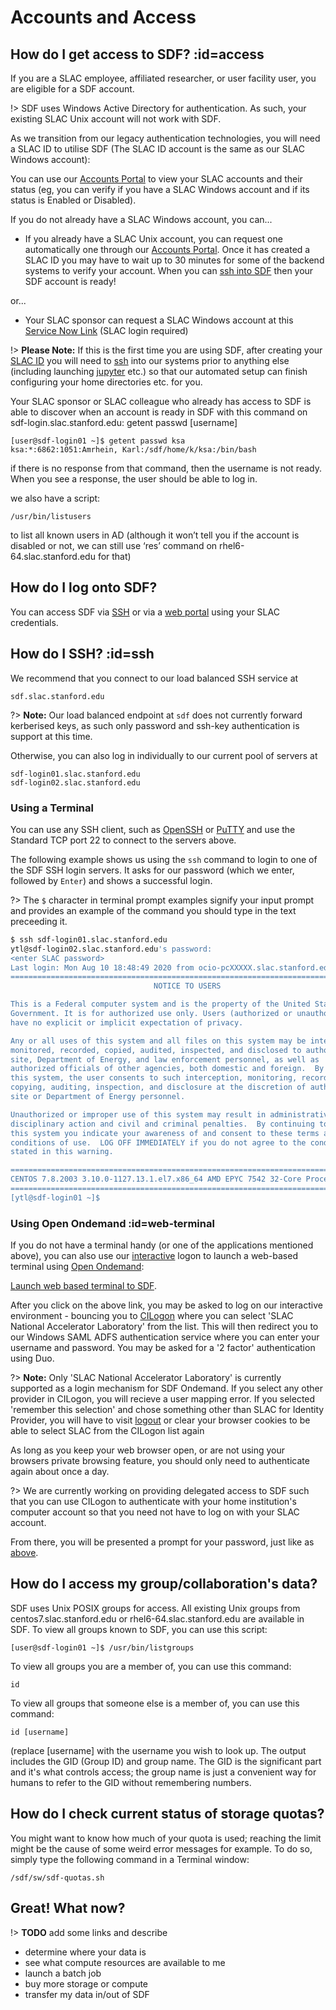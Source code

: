 # Accounts and Access

## How do I get access to SDF? :id=access

If you are a SLAC employee, affiliated researcher, or user facility user, you are eligible for a SDF account.

!> SDF uses Windows Active Directory for authentication. As such, your existing SLAC Unix account will not work with SDF.

As we transition from our legacy authentication technologies, you will need a SLAC ID to utilise SDF (The SLAC ID account is the same as our SLAC Windows account):

You can use our [Accounts Portal](https://ad-account.slac.stanford.edu) to view your SLAC accounts and their status (eg, you can verify if you have a SLAC Windows account and if its status is Enabled or Disabled).

If you do not already have a SLAC Windows account, you can...

- If you already have a SLAC Unix account, you can request one automatically one through our [Accounts Portal](https://ad-account.slac.stanford.edu). Once it has created a SLAC ID you may have to wait up to 30 minutes for some of the backend systems to verify your account. When you can [ssh into SDF](#ssh) then your SDF account is ready!

or...

- Your SLAC sponsor can request a SLAC Windows account at this [Service Now Link](https://slacprod.servicenowservices.com/it_services?id=sc_cat_item&sys_id=17176b676ff12100aae0c6012e3ee4f7&sysparm_category=d65827c46fd921009c4235af1e3ee434) (SLAC login required)

!> __Please Note:__ If this is the first time you are using SDF, after creating your [SLAC ID](#access) you will need to [ssh](#ssh) into our systems prior to anything else (including launching [jupyter](software.md#jupyter) etc.) so that our automated setup can finish configuring your home directories etc. for you.

Your SLAC sponsor or SLAC colleague who already has access to SDF is able to discover when an account is ready in SDF with this command on sdf-login.slac.stanford.edu: getent passwd [username]
```
[user@sdf-login01 ~]$ getent passwd ksa
ksa:*:6862:1051:Amrhein, Karl:/sdf/home/k/ksa:/bin/bash
``` 
if there is no response from that command, then the username is not ready. When you see a response, the user should be able to log in.
 
we also have a script:
```
/usr/bin/listusers
```
to list all known users in AD (although it won’t tell you if the account is disabled or not, we can still use ‘res’ command on rhel6-64.slac.stanford.edu for that)

## How do I log onto SDF?

You can access SDF via [SSH](#ssh) or via a [web portal](interactive-compute.md) using your SLAC credentials.


## How do I SSH?  :id=ssh

We recommend that you connect to our load balanced SSH service at

```
sdf.slac.stanford.edu
```

?> __Note:__ Our load balanced endpoint at `sdf` does not currently forward kerberised keys, as such only password and ssh-key authentication is support at this time.

Otherwise, you can also log in individually to our current pool of servers at

```
sdf-login01.slac.stanford.edu
sdf-login02.slac.stanford.edu
```

### Using a Terminal

You can use any SSH client, such as [OpenSSH](www.openssh.com) or [PuTTY](https://www.chiark.greenend.org.uk/~sgtatham/putty/) and use the Standard TCP port 22 to connect to the servers above.

The following example shows us using the `ssh` command to login to one of the SDF SSH login servers. It asks for our password (which we enter, followed by `Enter`) and shows a successful login.

?> The `$` character in terminal prompt examples signify your input prompt and provides an example of the command you should type in the text preceeding it.

```bash
$ ssh sdf-login01.slac.stanford.edu
ytl@sdf-login02.slac.stanford.edu's password:
<enter SLAC password>
Last login: Mon Aug 10 18:48:49 2020 from ocio-pcXXXXX.slac.stanford.edu
===============================================================================
                                NOTICE TO USERS

This is a Federal computer system and is the property of the United States
Government. It is for authorized use only. Users (authorized or unauthorized)
have no explicit or implicit expectation of privacy.

Any or all uses of this system and all files on this system may be intercepted,
monitored, recorded, copied, audited, inspected, and disclosed to authorized
site, Department of Energy, and law enforcement personnel, as well as
authorized officials of other agencies, both domestic and foreign.  By using
this system, the user consents to such interception, monitoring, recording,
copying, auditing, inspection, and disclosure at the discretion of authorized
site or Department of Energy personnel.

Unauthorized or improper use of this system may result in administrative
disciplinary action and civil and criminal penalties.  By continuing to use
this system you indicate your awareness of and consent to these terms and
conditions of use.  LOG OFF IMMEDIATELY if you do not agree to the conditions
stated in this warning.

===============================================================================
CENTOS 7.8.2003 3.10.0-1127.13.1.el7.x86_64 AMD EPYC 7542 32-Core Processor sdf-login01.slac.stanford.edu
===============================================================================
[ytl@sdf-login01 ~]$
```

### Using Open Ondemand :id=web-terminal

If you do not have a terminal handy (or one of the applications mentioned above), you can also use our [interactive](#interactive) logon to launch a web-based terminal using [Open Ondemand](https://openondemand.org/):

[Launch web based terminal to SDF](https://ondemand-dev.slac.stanford.edu/pun/sys/shell/ssh/sdf-login01.slac.stanford.edu).

After you click on the above link, you may be asked to log on our interactive environment - bouncing you to [CILogon](https://www.cilogon.org/) where you can select 'SLAC National Accelerator Laboratory' from the list. This will then redirect you to our Windows SAML ADFS authentication service where you can enter your username and password. You may be asked for a '2 factor' authentication using Duo.

?> __Note:__ Only 'SLAC National Accelerator Laboratory' is currently supported as a login mechanism for SDF Ondemand. If you select any other provider in CILogon, you will recieve a user mapping error. If you selected 'remember this selection' and chose something other than SLAC for Identity Provider, you will have to visit [logout](/logout ':ignore') or clear your browser cookies to be able to select SLAC from the CILogon list again

As long as you keep your web browser open, or are not using your browsers private browsing feature, you should only need to authenticate again about once a day.

?> We are currently working on providing delegated access to SDF such that you can use CILogon to authenticate with your home institution's computer account so that you need not have to log on with your SLAC account.

From there, you will be presented a prompt for your password, just like as [above](#using-a-terminal).



## How do I access my group/collaboration's data?

SDF uses Unix POSIX groups for access. All existing Unix groups from centos7.slac.stanford.edu or rhel6-64.slac.stanford.edu are available in SDF. To view all groups known to SDF, you can use this script:
```
[user@sdf-login01 ~]$ /usr/bin/listgroups 
```

To view all groups you are a member of, you can use this command:
```
id
```
To view all groups that someone else is a member of, you can use this command:
```
id [username]
```
(replace [username] with the username you wish to look up. The output includes the GID (Group ID) and group name.  The GID is the significant part and it's what controls access; the group name is just a convenient way for humans to refer to the GID without remembering numbers.



## How do I check current status of storage quotas?

You might want to know how much of your quota is used; reaching the limit might be the cause of some weird error messages for example. To do so, simply type the following command in a Terminal window:
```
/sdf/sw/sdf-quotas.sh
```



## Great! What now?

!> __TODO__ add some links and describe

- determine where your data is
- see what compute resources are available to me
- launch a batch job
- buy more storage or compute
- transfer my data in/out of SDF

